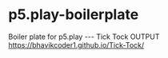 # p5.play-boilerplate
Boiler plate for p5.play
--- Tick Tock
OUTPUT
https://bhavikcoder1.github.io/Tick-Tock/
